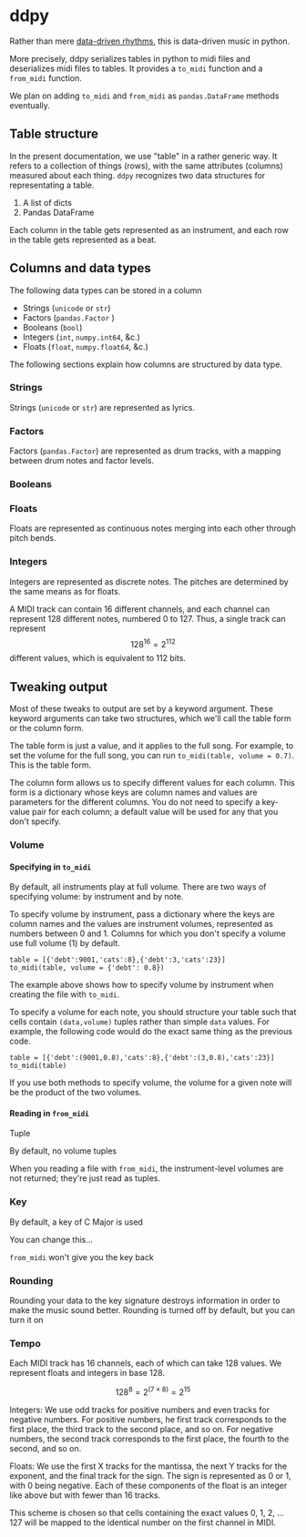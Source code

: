 ddpy
===================
Rather than mere [data-driven rhythms](https://github.com/csv/ddr),
this is data-driven music in python.

More precisely, ddpy serializes tables in python to midi files and
deserializes midi files to tables. It provides a `to_midi` function
and a `from_midi` function.

We plan on adding `to_midi` and `from_midi` as `pandas.DataFrame`
methods eventually.

## Table structure
In the present documentation, we use "table" in a rather generic way.
It refers to a collection of things (rows), with the same attributes
(columns) measured about each thing. `ddpy` recognizes two data
structures for representating a table.

1. A list of dicts
2. Pandas DataFrame

Each column in the table gets represented as an instrument, and each
row in the table gets represented as a beat.

## Columns and data types
The following data types can be stored in a column

* Strings (`unicode` or `str`)
* Factors (`pandas.Factor` )
* Booleans (`bool`)
* Integers (`int`, `numpy.int64`, &c.)
* Floats (`float`, `numpy.float64`, &c.)

The following sections explain how columns are structured by data type.

### Strings
Strings (`unicode` or `str`) are represented as lyrics.

### Factors
Factors (`pandas.Factor`) are represented as drum tracks, with a mapping
between drum notes and factor levels.

### Booleans


### Floats
Floats are represented as continuous notes merging into each other through
pitch bends.

### Integers
Integers are represented as discrete notes.
The pitches are determined by the same means as for floats.

A MIDI track can contain 16 different channels, and each channel can represent
128 different notes, numbered 0 to 127. Thus, a single track can represent
$$128^16 = 2^112$$ different values, which is equivalent to 112 bits.


## Tweaking output
Most of these tweaks to output are set by a keyword argument. These keyword
arguments can take two structures, which we'll call the table form or the
column form.

The table form is just a value, and it applies to the full song. For example,
to set the volume for the full song, you can run `to_midi(table, volume = 0.7)`.
This is the table form.

The column form allows us to specify different values for each column. This
form is a dictionary whose keys are column names and values are parameters for
the different columns. You do not need to specify a key-value pair for each
column; a default value will be used for any that you don't specify.

### Volume
#### Specifying in `to_midi`
By default, all instruments play at full volume. There are two ways of
specifying volume: by instrument and by note.

To specify volume by instrument, pass a dictionary where the keys are
column names and the values are instrument volumes, represented as numbers
between 0 and 1. Columns for which you don't specify a volume use
full volume (1) by default.

    table = [{'debt':9001,'cats':8},{'debt':3,'cats':23}]
    to_midi(table, volume = {'debt': 0.8})

The example above shows how to specify volume by instrument when creating
the file with `to_midi`.

To specify a volume for each note, you should structure your table such
that cells contain `(data,volume)` tuples rather than simple `data`
values. For example, the following code would do the exact same thing as
the previous code.

    table = [{'debt':(9001,0.8),'cats':8},{'debt':(3,0.8),'cats':23}]
    to_midi(table)

If you use both methods to specify volume, the volume for a given note
will be the product of the two volumes.

#### Reading in `from_midi`
Tuple

By default, no volume tuples

When you reading a file with `from_midi`, the
instrument-level volumes are not returned;
they're just read as tuples.


### Key
By default, a key of C Major is used

You can change this...

`from_midi` won't give you the key back

### Rounding
Rounding your data to the key signature destroys information in order to
make the music sound better. Rounding is turned off by default, but you
can turn it on

### Tempo
















Each MIDI track has 16 channels, each of which can take 128 values.
We represent floats and integers in base 128.

$$ 128^8 = 2^\left(7\times8\right) = 2^15 $$

Integers: We use odd tracks for positive numbers and even tracks for
negative numbers. For positive numbers, he first track corresponds
to the first place, the third track to the second place, and so on.
For negative numbers, the second track corresponds to the first place,
the fourth to the second, and so on.

Floats: We use the first X tracks for the mantissa, the next Y tracks
for the exponent, and the final track for the sign. The sign is represented
as 0 or 1, with 0 being negative. Each of these components of the float
is an integer like above but with fewer than 16 tracks.

This scheme is chosen so that cells containing the exact values 0, 1, 2, ... 127
will be mapped to the identical number on the first channel in MIDI.



